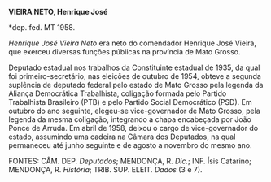 **VIEIRA NETO, Henrique José**

\*dep. fed. MT 1958.

*Henrique José Vieira Neto* era neto do comendador Henrique José Vieira,
que exerceu diversas funções públicas na província de Mato Grosso.

Deputado estadual nos trabalhos da Constituinte estadual de 1935, da
qual foi primeiro-secretário, nas eleições de outubro de 1954, obteve a
segunda suplência de deputado federal pelo estado de Mato Grosso pela
legenda da Aliança Democrática Trabalhista, coligação formada pelo
Partido Trabalhista Brasileiro (PTB) e pelo Partido Social Democrático
(PSD). Em outubro do ano seguinte, elegeu-se vice-governador de Mato
Grosso, pela legenda da mesma coligação, integrando a chapa encabeçada
por João Ponce de Arruda. Em abril de 1958, deixou o cargo de
vice-governador do estado, assumindo uma cadeira na Câmara dos
Deputados, na qual permaneceu até junho seguinte e de agosto a novembro
do mesmo ano.

FONTES: CÂM. DEP. *Deputados*; MENDONÇA, R. *Dic.*; INF. Ísis Catarino;
MENDONÇA, R. *História*; TRIB. SUP. ELEIT. *Dados* (3 e 7).

 

